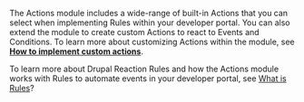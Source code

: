 The Actions module includes a wide-range of built-in Actions that you can select when implementing Rules within your developer portal. You can also extend the module to create custom Actions to react to Events and Conditions. To learn more about customizing Actions within the module, see **[How to implement custom actions](https://www.drupal.org/docs/8/modules/d8-rules-essentials/for-developers/actions)**.

To learn more about Drupal Reaction Rules and how the Actions module works with Rules to automate events in your developer portal, see [What is Rules](https://www.drupal.org/docs/8/modules/d8-rules-essentials/what-is-rules)?